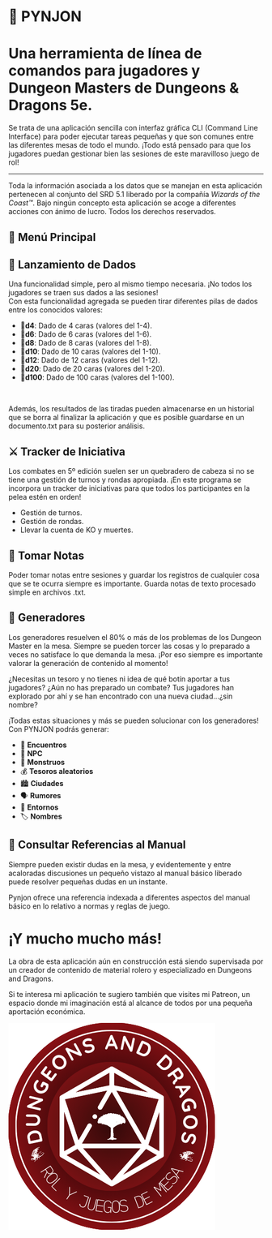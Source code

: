# 🎲 PYNJON

<h1>Una herramienta de línea de comandos para jugadores y Dungeon Masters de Dungeons & Dragons 5e. </h1>

<p>Se trata de una aplicación sencilla con interfaz gráfica CLI (Command Line Interface) para poder ejecutar tareas pequeñas y que son comunes entre las diferentes mesas de todo el mundo. ¡Todo está pensado para que los jugadores puedan gestionar bien las sesiones de este maravilloso juego de rol!</p>

---
Toda la información asociada a los datos que se manejan en esta aplicación pertenecen al conjunto del SRD 5.1 liberado por la compañía <i>Wizards of the Coast™</i>. Bajo ningún concepto esta aplicación se acoge a diferentes acciones con ánimo de lucro. Todos los derechos reservados.

## 📌 Menú Principal

🎲 **Lanzamiento de Dados**
---
Una funcionalidad simple, pero al mismo tiempo necesaria. ¡No todos los jugadores se traen sus dados a las sesiones! <br>
Con esta funcionalidad agregada se pueden tirar diferentes pilas de dados entre los conocidos valores:
- 🎲<b>d4</b>: Dado de 4 caras (valores del 1-4).
- 🎲<b>d6</b>: Dado de 6 caras (valores del 1-6).
- 🎲<b>d8</b>: Dado de 8 caras (valores del 1-8).
- 🎲<b>d10</b>: Dado de 10 caras (valores del 1-10).
- 🎲<b>d12</b>: Dado de 12 caras (valores del 1-12).
- 🎲<b>d20</b>: Dado de 20 caras (valores del 1-20).
- 🎲<b>d100</b>: Dado de 100 caras (valores del 1-100).
<br>

<p>Además, los resultados de las tiradas pueden almacenarse en un historial que se borra al finalizar la aplicación y que es posible guardarse en un documento.txt para su posterior análisis. </p>


⚔️ **Tracker de Iniciativa**
---
Los combates en 5º edición suelen ser un quebradero de cabeza si no se tiene una gestión de turnos y rondas apropiada. ¡En este programa se incorpora un tracker de iniciativas para que todos los participantes en la pelea estén en orden!

- Gestión de turnos.
- Gestión de rondas.
- Llevar la cuenta de KO y muertes.


📝 **Tomar Notas**
---
Poder tomar notas entre sesiones y guardar los registros de cualquier cosa que se te ocurra siempre es importante. Guarda notas de texto procesado simple en archivos .txt.

📃 **Generadores**
---
Los generadores resuelven el 80% o más de los problemas de los Dungeon Master en la mesa. Siempre se pueden torcer las cosas y lo preparado a veces no satisface lo que demanda la mesa. ¡Por eso siempre es importante valorar la generación de contenido al momento!

¿Necesitas un tesoro y no tienes ni idea de qué botín aportar a tus jugadores? ¿Aún no has preparado un combate? Tus jugadores han explorado por ahí y se han encontrado con una nueva ciudad...¿sin nombre? 

¡Todas estas situaciones y más se pueden solucionar con los generadores! Con PYNJON podrás generar:
- 🏹 **Encuentros**
- 🧙 **NPC**
- 🐉 **Monstruos**
- 💰 **Tesoros aleatorios**
- 🏙️ **Ciudades**
- 🗣️ **Rumores**
- 🌿 **Entornos**
- 🏷️ **Nombres**

📖 **Consultar Referencias al Manual**
---
Siempre pueden existir dudas en la mesa, y evidentemente y entre acaloradas discusiones un pequeño vistazo al manual básico liberado puede resolver pequeñas dudas en un instante.

Pynjon ofrece una referencia indexada a diferentes aspectos del manual básico en lo relativo a normas y reglas de juego. 

# ¡Y mucho mucho más! 
La obra de esta aplicación aún en construcción está siendo supervisada por un creador de contenido de material rolero y especializado en Dungeons and Dragons. 

Si te interesa mi aplicación te sugiero también que visites mi Patreon, un espacio donde mi imaginación está al alcance de todos por una pequeña aportación económica.

![](https://github.com/cristophermc/PYNJON/blob/construccion/logo.png)

